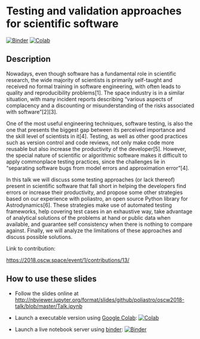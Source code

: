 # Testing and validation approaches for scientific software

[![Binder](https://mybinder.org/badge.svg)](https://mybinder.org/v2/gh/poliastro/oscw2018-talk/master?filepath=Talk.ipynb)
[![Colab](https://colab.research.google.com/assets/colab-badge.svg)](https://colab.research.google.com/github/poliastro/oscw2018-talk/blob/master/Talk.ipynb)

## Description

Nowadays, even though software has a fundamental role in scientific research, the wide majority of scientists is primarily self-taught and received no formal training in software engineering, with often leads to quality and reproducibility problems[1]. The space industry is in a similar situation, with many incident reports describing “various aspects of complacency and a discounting or misunderstanding of the risks associated with software”[2][3].

One of the most useful engineering techniques, software testing, is also the one that presents the biggest gap between its perceived importance and the skill level of scientists in it[4]. Testing, as well as other good practices such as version control and code reviews, not only make code more reusable but also increase the productivity of the developer[5]. However, the special nature of scientific or algorithmic software makes it difficult to apply commonplace testing practices, since the challenges lie in “separating software bugs from model errors and approximation error”[4].

In this talk we will discuss some testing approaches (or lack thereof) present in scientific software that fall short in helping the developers find errors or increase their productivity, and propose some other strategies based on our experience with poliastro, an open source Python library for Astrodynamics[6]. These strategies make use of automated testing frameworks, help covering test cases in an exhaustive way, take advantage of analytical solutions of the problems at hand or public data when available, and guarantee self consistency when there is nothing to compare against. Finally, we will analyze the limitations of these approaches and discuss possible solutions.

Link to contribution:

https://2018.oscw.space/event/1/contributions/13/

## How to use these slides

* Follow the slides online at http://nbviewer.jupyter.org/format/slides/github/poliastro/oscw2018-talk/blob/master/Talk.ipynb

* Launch a executable version using [Google Colab](http://colab.research.google.com): [![Colab](https://colab.research.google.com/assets/colab-badge.svg)](https://colab.research.google.com/github/poliastro/oscw2018-talk/blob/master/Talk.ipynb) 

* Launch a live notebook server using [binder](https://beta.mybinder.org/): [![Binder](http://mybinder.org/badge.svg)](http://mybinder.org/v2/gh/poliastro/oscw2018-talk/master?filepath=Talk.ipynb)
